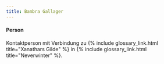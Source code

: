 ```yaml
---
title: Bambra Gallager
---
```

#### Person

Kontaktperson mit Verbindung zu {% include glossary_link.html title="Xanathars
Gilde" %} in {% include glossary_link.html title="Neverwinter" %}.
